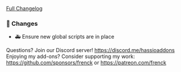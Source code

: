 [Full Changelog][changelog]

### 🔨  Changes

- 🚑 Ensure new global scripts are in place

[changelog]: https://github.com/hassio-addons/addon-nginx-proxy-manager/compare/v0.8.0...v0.8.1
Questions? Join our Discord server! https://discord.me/hassioaddons
Enjoying my add-ons? Consider supporting my work:
https://github.com/sponsors/frenck or https://patreon.com/frenck